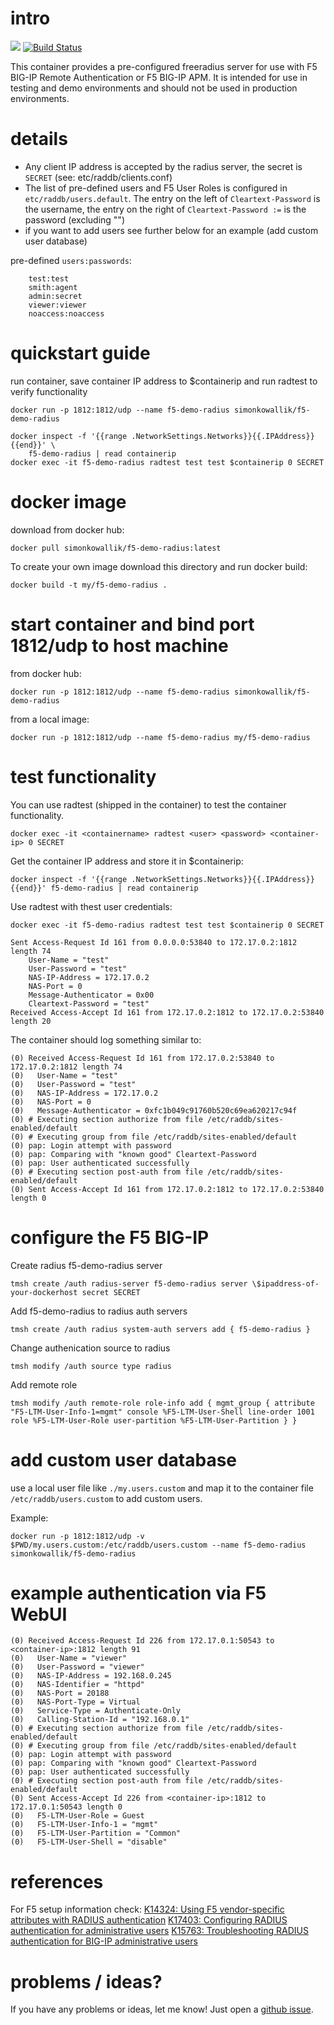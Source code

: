 # intro
[![](https://images.microbadger.com/badges/image/simonkowallik/f5-demo-radius.svg)](https://microbadger.com/images/simonkowallik/f5-demo-radius)
[![Build Status](https://travis-ci.com/simonkowallik/docker.svg?branch=master)](https://travis-ci.com/simonkowallik/docker)


This container provides a pre-configured freeradius server for use with F5 BIG-IP Remote Authentication or F5 BIG-IP APM.
It is intended for use in testing and demo environments and should not be used in production environments.

# details
- Any client IP address is accepted by the radius server, the secret is `SECRET` (see: etc/raddb/clients.conf)
- The list of pre-defined users and F5 User Roles is configured in `etc/raddb/users.default`. The entry on the left of `Cleartext-Password` is the username, the entry on the right of `Cleartext-Password :=` is the password (excluding "")
- if you want to add users see further below for an example (add custom user database)

pre-defined `users:passwords`:

```
    test:test
    smith:agent
    admin:secret
    viewer:viewer
    noaccess:noaccess
```

# quickstart guide

run container, save container IP address to \$containerip and run radtest to verify functionality

```
docker run -p 1812:1812/udp --name f5-demo-radius simonkowallik/f5-demo-radius

docker inspect -f '{{range .NetworkSettings.Networks}}{{.IPAddress}}{{end}}' \
    f5-demo-radius | read containerip
docker exec -it f5-demo-radius radtest test test $containerip 0 SECRET
```

# docker image

download from docker hub:

```
docker pull simonkowallik/f5-demo-radius:latest
```

To create your own image download this directory and run docker build:

```
docker build -t my/f5-demo-radius .
```

# start container and bind port 1812/udp to host machine
from docker hub:

```
docker run -p 1812:1812/udp --name f5-demo-radius simonkowallik/f5-demo-radius
```

from a local image:

```
docker run -p 1812:1812/udp --name f5-demo-radius my/f5-demo-radius
```

# test functionality

You can use radtest (shipped in the container) to test the container functionality.

```
docker exec -it <containername> radtest <user> <password> <container-ip> 0 SECRET
```

Get the container IP address and store it in \$containerip:

```
docker inspect -f '{{range .NetworkSettings.Networks}}{{.IPAddress}}{{end}}' f5-demo-radius | read containerip
```

Use radtest with thest user credentials:
```
docker exec -it f5-demo-radius radtest test test $containerip 0 SECRET

Sent Access-Request Id 161 from 0.0.0.0:53840 to 172.17.0.2:1812 length 74
    User-Name = "test"
    User-Password = "test"
    NAS-IP-Address = 172.17.0.2
    NAS-Port = 0
    Message-Authenticator = 0x00
    Cleartext-Password = "test"
Received Access-Accept Id 161 from 172.17.0.2:1812 to 172.17.0.2:53840 length 20
```

The container should log something similar to:
```
(0) Received Access-Request Id 161 from 172.17.0.2:53840 to 172.17.0.2:1812 length 74
(0)   User-Name = "test"
(0)   User-Password = "test"
(0)   NAS-IP-Address = 172.17.0.2
(0)   NAS-Port = 0
(0)   Message-Authenticator = 0xfc1b049c91760b520c69ea620217c94f
(0) # Executing section authorize from file /etc/raddb/sites-enabled/default
(0) # Executing group from file /etc/raddb/sites-enabled/default
(0) pap: Login attempt with password
(0) pap: Comparing with "known good" Cleartext-Password
(0) pap: User authenticated successfully
(0) # Executing section post-auth from file /etc/raddb/sites-enabled/default
(0) Sent Access-Accept Id 161 from 172.17.0.2:1812 to 172.17.0.2:53840 length 0
```

# configure the F5 BIG-IP

Create radius f5-demo-radius server
```
tmsh create /auth radius-server f5-demo-radius server \$ipaddress-of-your-dockerhost secret SECRET
```

Add f5-demo-radius to radius auth servers
```
tmsh create /auth radius system-auth servers add { f5-demo-radius }
```

Change authenication source to radius
```
tmsh modify /auth source type radius
```

Add remote role
```
tmsh modify /auth remote-role role-info add { mgmt_group { attribute "F5-LTM-User-Info-1=mgmt" console %F5-LTM-User-Shell line-order 1001 role %F5-LTM-User-Role user-partition %F5-LTM-User-Partition } }
```

# add custom user database

use a local user file like `./my.users.custom` and map it to the container file `/etc/raddb/users.custom` to add custom users.

Example:

    docker run -p 1812:1812/udp -v $PWD/my.users.custom:/etc/raddb/users.custom --name f5-demo-radius simonkowallik/f5-demo-radius

# example authentication via F5 WebUI

```
(0) Received Access-Request Id 226 from 172.17.0.1:50543 to <container-ip>:1812 length 91
(0)   User-Name = "viewer"
(0)   User-Password = "viewer"
(0)   NAS-IP-Address = 192.168.0.245
(0)   NAS-Identifier = "httpd"
(0)   NAS-Port = 20188
(0)   NAS-Port-Type = Virtual
(0)   Service-Type = Authenticate-Only
(0)   Calling-Station-Id = "192.168.0.1"
(0) # Executing section authorize from file /etc/raddb/sites-enabled/default
(0) # Executing group from file /etc/raddb/sites-enabled/default
(0) pap: Login attempt with password
(0) pap: Comparing with "known good" Cleartext-Password
(0) pap: User authenticated successfully
(0) # Executing section post-auth from file /etc/raddb/sites-enabled/default
(0) Sent Access-Accept Id 226 from <container-ip>:1812 to 172.17.0.1:50543 length 0
(0)   F5-LTM-User-Role = Guest
(0)   F5-LTM-User-Info-1 = "mgmt"
(0)   F5-LTM-User-Partition = "Common"
(0)   F5-LTM-User-Shell = "disable"
```

# references
For F5 setup information check:
[K14324: Using F5 vendor-specific attributes with RADIUS authentication](https://support.f5.com/csp/article/K14324)
[K17403: Configuring RADIUS authentication for administrative users](https://support.f5.com/csp/article/K17403)
[K15763: Troubleshooting RADIUS authentication for BIG-IP administrative users](https://support.f5.com/csp/article/K15763)

# problems / ideas?
If you have any problems or ideas, let me know!
Just open a [github issue](https://github.com/simonkowallik/docker/issues).